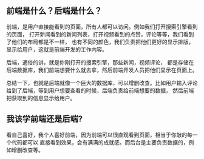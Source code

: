 ## 前端是什么？后端是什么？

前端，是用户直接能看到的页面，所有人都可以访问。例如我们打开搜索引擎看到的页面，
打开新闻看到的新闻列表，打开视频看到的点赞，评论等等，我们看到了他们的布局都是不一样，
也有不同的颜色，我们负责把他们更好的显示排版，显示给用户，这就是前端开发的工作内容。

后端，通俗的讲，就是你刚打开的搜索引擎，那些新闻，视频评论，
都是存储在后端数据库，我们前端想要什么就去拿，然后前端开发人员把他们显示在页面上。

总结一下，也就是后端就像一个巨大的数据库，可以增删改查。比如用户输入评论给到了后端，等到用户想要查看的时候，后端负责给前端想要的数据，
然后前端把获取到的信息显示给用户。

## 我该学前端还是后端?

看自己喜好，我个人喜好前端，因为前端可以很直观看到页面，相当于你敲的每一个代码都可以
直接看到效果，会有满满的成就感。而后台是主要负责数据的，例如增删改查等。


